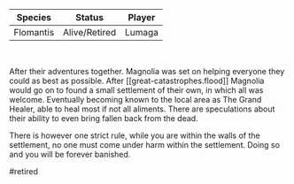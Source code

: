 |Species|Status|Player|
|:-:|:-:|:-:|
| Flomantis | Alive/Retired | Lumaga |
<br/>

After their adventures together. Magnolia was set on helping everyone they could as best as possible. After [[great-catastrophes.flood]] Magnolia would go on to found a small settlement of their own, in which all was welcome. Eventually becoming known to the local area as The Grand Healer, able to heal most if not all aliments. There are speculations about their ability to even bring fallen back from the dead.


There is however one strict rule, while you are within the walls of the settlement, no one must come under harm within the settlement. Doing so and you will be forever banished.

#retired
